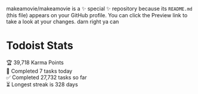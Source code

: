 makeamovie/makeamovie is a ✨ special ✨ repository because its `README.md` (this file) appears on your GitHub profile.
You can click the Preview link to take a look at your changes. darn right ya can

# Todoist Stats

<!-- TODO-IST:START -->
🏆  39,718 Karma Points           
🌸  Completed 7 tasks today           
✅  Completed 27,732 tasks so far           
⏳  Longest streak is 328 days
<!-- TODO-IST:END -->